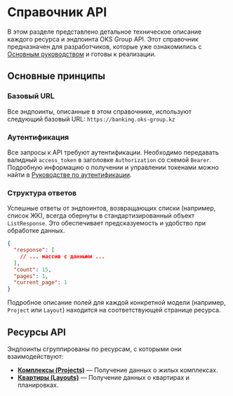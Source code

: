 # Справочник API

В этом разделе представлено детальное техническое описание каждого ресурса и эндпоинта OKS Group API. Этот справочник предназначен для разработчиков, которые уже ознакомились с [Основным руководством](./guide/README.md) и готовы к реализации.

## Основные принципы

### Базовый URL

Все эндпоинты, описанные в этом справочнике, используют следующий базовый URL:
`https://banking.oks-group.kz`

### Аутентификация

Все запросы к API требуют аутентификации. Необходимо передавать валидный `access_token` в заголовке `Authorization` со схемой `Bearer`. Подробную информацию о получении и управлении токенами можно найти в [Руководстве по аутентификации](../guide/authentication.md).

### Структура ответов

Успешные ответы от эндпоинтов, возвращающих списки (например, список ЖК), всегда обернуты в стандартизированный объект `ListResponse`. Это обеспечивает предсказуемость и удобство при обработке данных.

```json
{
  "response": [
    // ... массив с данными ...
  ],
  "count": 15,
  "pages": 1,
  "current_page": 1
}
```
Подробное описание полей для каждой конкретной модели (например, `Project` или `Layout`) находится на соответствующей странице ресурса.

## Ресурсы API

Эндпоинты сгруппированы по ресурсам, с которыми они взаимодействуют:

* **[Комплексы (Projects)](./complexes.md)** — Получение данных о жилых комплексах.
* **[Квартиры (Layouts)](./apartments.md)** — Получение данных о квартирах и планировках.
<!-- * **[Бронирование (Bookings)](./bookings.md)** — Создание и управление бронью. -->